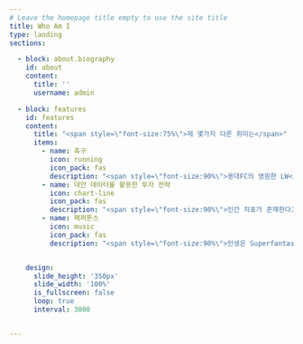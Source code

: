 ```yaml
---
# Leave the homepage title empty to use the site title
title: Who Am I
type: landing
sections:

  - block: about.biography
    id: about
    content:
      title: ''
      username: admin

  - block: features
    id: features
    content:
      title: "<span style=\"font-size:75%\">제 몇가지 다른 취미는</span>"
      items:
        - name: 축구
          icon: running
          icon_pack: fas
          description: "<span style=\"font-size:90%\">용대FC의 영원한 LW</span>"
        - name: 대안 데이터를 활용한 투자 전략
          icon: chart-line
          icon_pack: fas
          description: "<span style=\"font-size:90%\">인간 지표가 존재한다고 믿습니다.</span>"
        - name: 페퍼톤스
          icon: music
          icon_pack: fas
          description: "<span style=\"font-size:90%\">인생은 Superfantastic</span>"


    design:
      slide_height: '350px'
      slide_width: '100%'
      is_fullscreen: false
      loop: true
      interval: 3000


---
```

